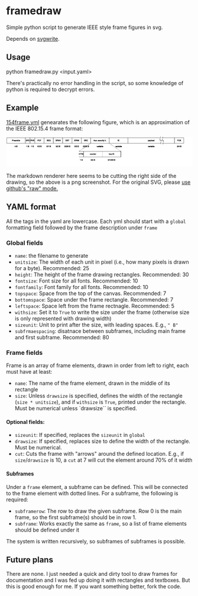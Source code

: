 # framedraw

Simple python script to generate IEEE style frame figures in svg.

Depends on [svgwrite](https://pypi.org/project/svgwrite/).

## Usage

python framedraw.py <input.yaml>

There's practically no error handling in the script, so some knowledge of python
is required to decrypt errors.

## Example

[154frame.yml](154frame.yml) genearates the following figure, which is an
approximation of the IEEE 802.15.4 frame format:

![IEEE 802.15.4 frame](IEEE802154.png)

The markdown renderer here seems to be cutting the right side of the drawing, so
the above is a png screenshot. For the original SVG, please [use github's "raw"
mode.](https://raw.githubusercontent.com/andrasbiro/framedraw/main/IEEE802154.svg)

## YAML format

All the tags in the yaml are lowercase. Each yml should start with a `global`
formatting field followed by the frame description under `frame`

### Global fields

* `name`: the filename to generate
* `unitsize`: The width of each unit in pixel (i.e., how many pixels is drawn
  for a byte). Recommended: 25
* `height`: The height of the frame drawing rectangles. Recommended: 30
* `fontsize`: Font size for all fonts. Recommended: 10
* `fontfamily`: Font family for all fonts. Recommended: 10
* `topspace`: Space from the top of the canvas. Recommended: 7
* `bottomspace`: Space under the frame rectangle. Recommended: 7
* `leftspace`: Space left from the frame rectnagle. Recommended: 5
* `withsize`: Set it to `True` to write the size under the frame (otherwise size
  is only represented with drawing width)
* `sizeunit`: Unit to print after the size, with leading spaces. E.g., `" B"`
* `subfrmaespacing`: disatnace between subframes, including main frame and first
  subframe. Recommended: 80

### Frame fields

Frame is an array of frame elements, drawn in order from left to right, each
must have at least:

* `name`: The name of the frame element, drawn in the middle of its rectangle
* `size`: Unless `drawsize` is specified, defines the width of the rectangle
  (`size * unitsize`), and if `withsize` is `True`, printed under the rectangle.
  Must be numerical unless `drawsize`` is specified.

#### Optional fields:

* `sizeunit`: If specified, replaces the `sizeunit` in `global`
* `drawsize`: If specified, replaces size to define the width of the rectangle.
  Must be numerical.
* `cut`: Cuts the frame with "arrows" around the defined location. E.g., if
  `size`/`drawsize` is 10, a `cut` at 7 will cut the element around 70% of it
  width

#### Subframes

Under a `frame` element, a subframe can be defined. This will be connected to
the frame element with dotted lines. For a subframe, the following is required:

* `subframerow`: The row to draw the given subframe. Row 0 is the main frame, so
  the first subframe(s) should be in row 1.
* `subframe`: Works exactly the same as `frame`, so a list of frame elements
  should be defined under it

The system is written recursively, so subframes of subframes is possible.

## Future plans

There are none. I just needed a quick and dirty tool to draw frames for
documentation and I was fed up doing it with rectangles and textboxes. But this
is good enough for me. If you want something better, fork the code.